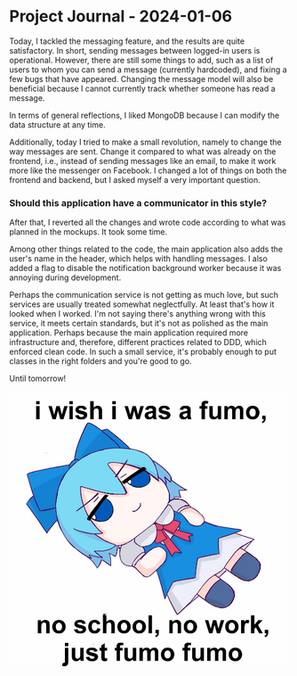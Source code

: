 # Project Journal - 2024-01-06

Today, I tackled the messaging feature, and the results are quite satisfactory. In short, sending messages between logged-in users is operational. However, there are still some things to add, such as a list of users to whom you can send a message (currently hardcoded), and fixing a few bugs that have appeared. Changing the message model will also be beneficial because I cannot currently track whether someone has read a message.

In terms of general reflections, I liked MongoDB because I can modify the data structure at any time.

Additionally, today I tried to make a small revolution, namely to change the way messages are sent. Change it compared to what was already on the frontend, i.e., instead of sending messages like an email, to make it work more like the messenger on Facebook. I changed a lot of things on both the frontend and backend, but I asked myself a very important question.

### Should this application have a communicator in this style?

After that, I reverted all the changes and wrote code according to what was planned in the mockups. It took some time.

Among other things related to the code, the main application also adds the user's name in the header, which helps with handling messages. I also added a flag to disable the notification background worker because it was annoying during development.

Perhaps the communication service is not getting as much love, but such services are usually treated somewhat neglectfully. At least that's how it looked when I worked. I'm not saying there's anything wrong with this service, it meets certain standards, but it's not as polished as the main application. Perhaps because the main application required more infrastructure and, therefore, different practices related to DDD, which enforced clean code. In such a small service, it's probably enough to put classes in the right folders and you're good to go.

Until tomorrow!

![just_fumo](./imgs/df7.jpg)
